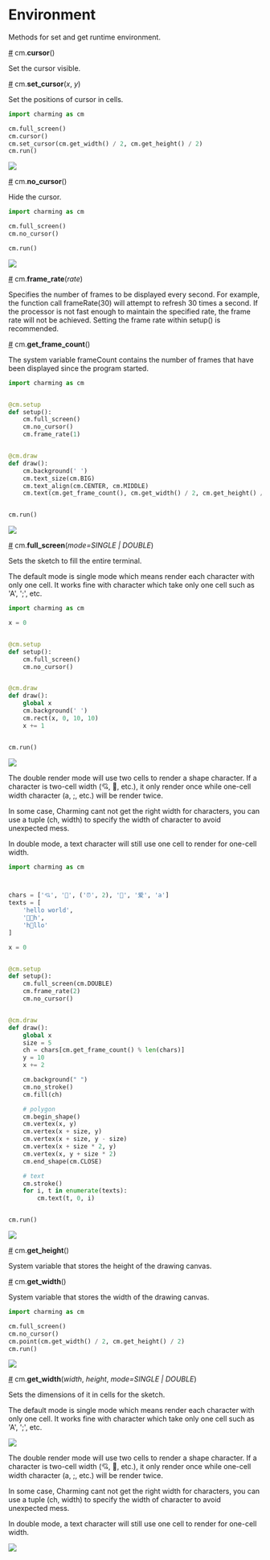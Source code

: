 # Environment

Methods for set and get runtime environment.

<a name="cursor" href="#cursor">#</a> cm.**cursor**()

Set the cursor visible.

<a name="set_cursor" href="#set_cursor">#</a> cm.**set_cursor**(*x*, *y*)

Set the positions of cursor in cells.

```py
import charming as cm

cm.full_screen()
cm.cursor()
cm.set_cursor(cm.get_width() / 2, cm.get_height() / 2)
cm.run()
```

<img src="https://raw.githubusercontent.com/charming-art/public-files/master/test_cursor.png" />

<a name="no_cursor" href="#no_cursor">#</a> cm.**no_cursor**()

Hide the cursor.

```py
import charming as cm

cm.full_screen()
cm.no_cursor()

cm.run()
```

<img src="https://raw.githubusercontent.com/charming-art/public-files/master/test_no_cursor.png" />

<a name="frame_rate" href="#frame_rate">#</a> cm.**frame_rate**(*rate*)

Specifies the number of frames to be displayed every second. For example, the function call frameRate(30) will attempt to refresh 30 times a second. If the processor is not fast enough to maintain the specified rate, the frame rate will not be achieved. Setting the frame rate within setup() is recommended.

<a name="get_frame_count" href="#get_frame_count">#</a> cm.**get_frame_count**()

The system variable frameCount contains the number of frames that have been displayed since the program started.

```py
import charming as cm


@cm.setup
def setup():
    cm.full_screen()
    cm.no_cursor()
    cm.frame_rate(1)


@cm.draw
def draw():
    cm.background(' ')
    cm.text_size(cm.BIG)
    cm.text_align(cm.CENTER, cm.MIDDLE)
    cm.text(cm.get_frame_count(), cm.get_width() / 2, cm.get_height() / 2)


cm.run()

```

<img src="https://raw.githubusercontent.com/charming-art/public-files/master/test_frame_rate.gif" />

<a name="full_screen" href="#full_screen">#</a> cm.**full_screen**(*mode=SINGLE | DOUBLE*)

Sets the sketch to fill the entire terminal.

The default mode is single mode which means render each character with only one cell. It works fine with character which take only one cell such as 'A', ';', etc.

```py
import charming as cm

x = 0


@cm.setup
def setup():
    cm.full_screen()
    cm.no_cursor()


@cm.draw
def draw():
    global x
    cm.background(' ')
    cm.rect(x, 0, 10, 10)
    x += 1


cm.run()
```

<img src="https://raw.githubusercontent.com/charming-art/public-files/master/test_full_screen_single.gif" />

The double render mode will use two cells to render a shape character. If a character is two-cell width (💘, 🌈, etc.), it only render once while one-cell width character (a, ;, etc.) will be render twice.

In some case, Charming cant not get the right width for characters, you can use a tuple (ch, width) to specify the width of character to avoid unexpected mess.

In double mode, a text character will still use one cell to render for one-cell width.

```py
import charming as cm



chars = ['💘', '🌈', ('⏰', 2), '🧚', '爱', 'a']
texts = [
    'hello world',
    '🚀🚀h',
    'h🚀llo'
]

x = 0


@cm.setup
def setup():
    cm.full_screen(cm.DOUBLE)
    cm.frame_rate(2)
    cm.no_cursor()


@cm.draw
def draw():
    global x
    size = 5
    ch = chars[cm.get_frame_count() % len(chars)]
    y = 10
    x += 2

    cm.background(" ")
    cm.no_stroke()
    cm.fill(ch)

    # polygon
    cm.begin_shape()
    cm.vertex(x, y)
    cm.vertex(x + size, y)
    cm.vertex(x + size, y - size)
    cm.vertex(x + size * 2, y)
    cm.vertex(x, y + size * 2)
    cm.end_shape(cm.CLOSE)

    # text
    cm.stroke()
    for i, t in enumerate(texts):
        cm.text(t, 0, i)


cm.run()
```

<img src="https://raw.githubusercontent.com/charming-art/public-files/master/test_full_screen_double.gif" />

<a name="get_height" href="#get_height">#</a> cm.**get_height**()

System variable that stores the height of the drawing canvas.

<a name="get_width" href="#get_width">#</a> cm.**get_width**()

System variable that stores the width of the drawing canvas.

```py
import charming as cm

cm.full_screen()
cm.no_cursor()
cm.point(cm.get_width() / 2, cm.get_height() / 2)
cm.run()
```

<img src="https://raw.githubusercontent.com/charming-art/public-files/master/test_dimensions.png" />

<a name="size" href="#size">#</a> cm.**get_width**(*width*, *height*, *mode=SINGLE | DOUBLE*)

Sets the dimensions of it in cells for the sketch.

The default mode is single mode which means render each character with only one cell. It works fine with character which take only one cell such as 'A', ';', etc.

<img src="https://raw.githubusercontent.com/charming-art/public-files/master/test_size_single.gif" />

The double render mode will use two cells to render a shape character. If a character is two-cell width (💘, 🌈, etc.), it only render once while one-cell width character (a, ;, etc.) will be render twice.

In some case, Charming cant not get the right width for characters, you can use a tuple (ch, width) to specify the width of character to avoid unexpected mess.

In double mode, a text character will still use one cell to render for one-cell width.

<img src="https://raw.githubusercontent.com/charming-art/public-files/master/test_size_double.gif" />
